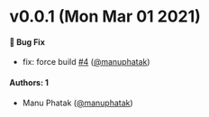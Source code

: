# v0.0.1 (Mon Mar 01 2021)

#### 🐛 Bug Fix

- fix: force build [#4](https://github.com/manuphatak/backpack-cli/pull/4) ([@manuphatak](https://github.com/manuphatak))

#### Authors: 1

- Manu Phatak ([@manuphatak](https://github.com/manuphatak))
